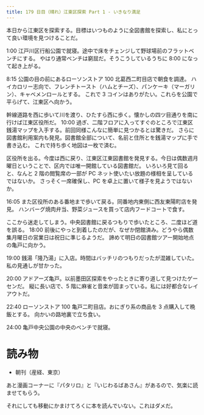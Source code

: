 ```yaml
---
title: 179 日目（晴れ）江東区探索 Part 1 - いきなり満足
---
```


本日から江東区を探索する。目標はいつものように全図書館を探索し、私にとって良い環境を見つけることだ。

1:00 江戸川区行船公園で就寝。途中で床をチェンジして野球場前のフラットベンチにする。
やはり通常ベンチは窮屈だ。そうこうしているうちに 8:00 になって起き上がる。

8:15 公園の目の前にあるローソンストア 100 北葛西二町目店で朝食を調達。
ハイカロリー志向で、フレンチトースト（ハムとチーズ）、パンケーキ（マーガリン）、キャベメンロールとする。
これで 3 コインはありがたい。これらを公園で平らげて、江東区へ向かう。

幹線道路を西に歩いて川を渡り、ひたすら西に歩く。懐かしの四ツ目通りを南に行けば江東区役所だ。
10:00 過ぎ、二階フロアに入ってすぐのところで江東区銭湯マップを入手する。前回同様こんなに簡単に見つかるとは驚きだ。
さらに図書館利用案内も発見。図書館全部について、名前と住所とを銭湯マップに手で書き込む。
これで持ち歩く地図は一枚で済む。

区役所を出る。今度は西に戻り、江東区江東図書館を発見する。今日は偶数週月曜日ということで、区内では唯一開館している図書館だ。
いろいろ見て回ると、なんと 2 階の閲覧席の一部が PC ネット使いたい放題の様相を呈しているではないか。
さっそく一席確保し、PC を卓上に置いて様子を見ようではないか。

16:05 また区役所のある番地まで歩いて戻る。同番地内東側に西友東陽町店を発見。
ハンバーグ焼肉弁当、野菜ジュースを買って店内フードコートで食す。

ここから迷走してしまう。中央図書館に戻るつもりで歩いたところ、二度ほど道を誤る。
18:00 前後にやっと到着したのだが、なぜか閉館済み。どうやら偶数集月曜日の営業日は祝日に準じるようだ。
諦めて明日の図書館ツアー開始地点の亀戸に向かう。

19:00 銭湯「隆乃湯」に入店。時間はバッチリのつもりだったが混雑していた。私の見通しが甘かった。

20:00 アドアーズ亀戸。以前墨田区探索をやったときに寄り道して見つけたゲーセンだ。
縦に長い店で、5 階に麻雀と音楽が固まっている。私には好都合なレイアウトだ。

22:40 ローソンストア 100 亀戸二町目店。おにぎり系の商品を 3 点購入して晩飯とする。
向かいの路地裏で立ち食い。

24:00 亀戸中央公園の中央のベンチで就寝。

# 読み物

* 朝刊（産経、東京）

あと漫画コーナーに『パタリロ』と『いじわるばあさん』があるので、気楽に読ませてもらう。

それにしても移動にかまけてろくに本を読んでいない。これはダメだ。
